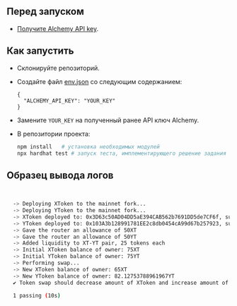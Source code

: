 ## Перед запуском
- [Получите Alchemy API key](https://docs.alchemy.com/docs/alchemy-quickstart-guide#1key-create-an-alchemy-key).
## Как запустить
- Склонируйте репозиторий. 
- Создайте файл [env.json](env.json) со следующим содержанием:

      {
        "ALCHEMY_API_KEY": "YOUR_KEY"
      }
      
- Замените `YOUR_KEY` на полученный ранее API ключ Alchemy.
- В репозитории проекта:
    ```bash
    npm install   # установка необходимых модулей
    npx hardhat test # запуск теста, имплементирующего решение задания
    ```
## Образец вывода логов
```bash


  -> Deploying XToken to the mainnet fork...
  -> Deploying YToken to the mainnet fork...
  -> XToken deployed to: 0x3D63c50AD04DD5aE394CAB562b7691DD5de7CF6f, supply: 100XT
  -> YToken deployed to: 0x103A3b128991781EE2c8db0454cA99d67b257923, supply: 100YT
  -> Gave the router an allowance of 50XT
  -> Gave the router an allowance of 50YT
  -> Added liquidity to XT-YT pair, 25 tokens each
  -> Initial XToken balance of owner: 75XT
  -> Initial YToken balance of owner: 75YT
  -> Performing swap...
  -> New XToken balance of owner: 65XT
  -> New YToken balance of owner: 82.12753788961967YT
  ✔ Token swap should decrease amount of XToken and increase amount of YToken (9607ms)

  1 passing (10s)

```